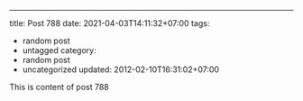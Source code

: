 ---
title: Post 788
date: 2021-04-03T14:11:32+07:00
tags:
  - random post
  - untagged
category:
  - random post
  - uncategorized
updated: 2012-02-10T16:31:02+07:00

This is content of post 788